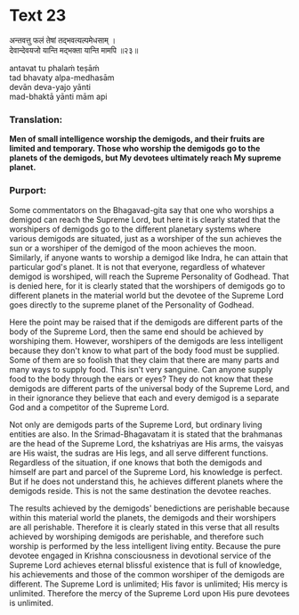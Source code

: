 # Text 23

अन्तवत्तु फलं तेषां तद्भवत्यल्पमेधसाम् ।  
देवान्देवयजो यान्ति मद्भक्ता यान्ति मामपि ॥२३॥

antavat tu phalaḿ teṣāḿ  
tad bhavaty alpa-medhasām  
devān deva-yajo yānti  
mad-bhaktā yānti mām api



### Translation:

**Men of small intelligence worship the demigods, and their fruits are limited and temporary. Those who worship the demigods go to the planets of the demigods, but My devotees ultimately reach My supreme planet.**

### Purport:

Some commentators on the Bhagavad-gita say that one who worships a demigod can reach the Supreme Lord, but here it is clearly stated that the worshipers of demigods go to the different planetary systems where various demigods are situated, just as a worshiper of the sun achieves the sun or a worshiper of the demigod of the moon achieves the moon. Similarly, if anyone wants to worship a demigod like Indra, he can attain that particular god's planet. It is not that everyone, regardless of whatever demigod is worshiped, will reach the Supreme Personality of Godhead. That is denied here, for it is clearly stated that the worshipers of demigods go to different planets in the material world but the devotee of the Supreme Lord goes directly to the supreme planet of the Personality of Godhead.

Here the point may be raised that if the demigods are different parts of the body of the Supreme Lord, then the same end should be achieved by worshiping them. However, worshipers of the demigods are less intelligent because they don't know to what part of the body food must be supplied. Some of them are so foolish that they claim that there are many parts and many ways to supply food. This isn't very sanguine. Can anyone supply food to the body through the ears or eyes? They do not know that these demigods are different parts of the universal body of the Supreme Lord, and in their ignorance they believe that each and every demigod is a separate God and a competitor of the Supreme Lord.

Not only are demigods parts of the Supreme Lord, but ordinary living entities are also. In the Srimad-Bhagavatam it is stated that the brahmanas are the head of the Supreme Lord, the kshatriyas are His arms, the vaisyas are His waist, the sudras are His legs, and all serve different functions. Regardless of the situation, if one knows that both the demigods and himself are part and parcel of the Supreme Lord, his knowledge is perfect. But if he does not understand this, he achieves different planets where the demigods reside. This is not the same destination the devotee reaches.

The results achieved by the demigods' benedictions are perishable because within this material world the planets, the demigods and their worshipers are all perishable. Therefore it is clearly stated in this verse that all results achieved by worshiping demigods are perishable, and therefore such worship is performed by the less intelligent living entity. Because the pure devotee engaged in Krishna consciousness in devotional service of the Supreme Lord achieves eternal blissful existence that is full of knowledge, his achievements and those of the common worshiper of the demigods are different. The Supreme Lord is unlimited; His favor is unlimited; His mercy is unlimited. Therefore the mercy of the Supreme Lord upon His pure devotees is unlimited.